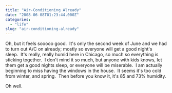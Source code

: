 ```yaml
---
title: "Air-Conditioning Already"
date: "2008-06-08T01:23:44.000Z"
categories: 
  - "life"
slug: "air-conditioning-already"
---
```


Oh, but it feels sooooo good.  It's only the second week of June and we had to turn out A/C on already; mostly so everyone will get a good night's sleep.  It's really, really humid here in Chicago, so much so everything is sticking together.  I don't mind it so much, but anyone with kids knows, let them get a good nights sleep, or everyone will be miserable.  I am actually beginning to miss having the windows in the house.  It seems it's too cold from winter, and spring.  Then before you know it, it's 85 and 73% humidity.

Oh well.
